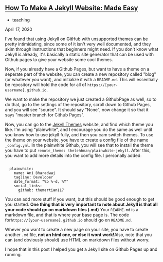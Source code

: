 <section class="content">
        <div class="post-container">
  <a class="post-link" href="/blog/teaching/jekyll">
    <h2 class="post-title">How To Make A Jekyll Website: Made Easy</h2>
  </a>
  <div class="post-meta">
    <ul class="post-categories"><li>teaching</li></ul>
    <div class="post-date"><i class="icon-calendar"></i>April 17, 2020</div>
  </div>
  <div class="post">
  <p>I've found that using Jekyll on GitHub with unsupported themes can be pretty intimidating, since some of it isn't very well documented, and they skim through instructions that beginners might need. 
  If you don't know what Jekyll is already, it's basically a static site generator that can be used with Github pages to give your website some cool themes. 
  </p>
  <p> Now, if you already have a Github Pages, but want to have a theme on a seperate part of the website,
  you can create a new repository called "blog" (or whatever you want), and initialize it with a <code class="language-plaintext highlighter-rouge">README.md</code>. This will essentially be 
  repository will hold the code for all of <code class="language-plaintext highlighter-rouge">https://[your-username].github.io</code>. </p>
  
  <p>We want to make the repository we just created a GithubPage as well, so to do that, go to the settings of the repository, scroll down
  to Github Pages, and you will see "source". It should say "None", now change it so that it says "master branch for Github Pages".
  </p>
  
  <p> Now, you can go to the <a href = "https://jekyllthemes.org">Jekyll Themes</a> website, and find which theme you like. I'm using 
  "plainwhite", and I encourage you do the same as well until you know how to use jekyll fully, and then you cam switch themes. 
  To use the theme on your website, you have to create a config file of the name <code class="language-plaintext highlighter-rouge">_config.yml</code>.
  In the plainwhite Github, you will see that to install the theme you have to put <code class="language-plaintext highlighter-rouge">remote_theme: thelehhman/plainwhite-jekyll</code>.
  After this, you want to add more details into the config file. I personally added: </p>
  
<div class="language-bash highlighter-rouge"><div class="highlight"><pre class="highlight"><code>  
  <span class = "k">plainwhite</span>:
    <span class = "k">name</span>: Ani Bharadwaj
    <span class = "k">tagline</span>: Developer
    <span class = "k">date_format</span>: "%b %-d, %Y"
    <span class = "k">social_links</span>:
      github: themartian117
</code></pre></div></div>

<p>You can add more stuff if you want, but this should be good enough to get you started. <b>One thing that is very important to note about Jekyll is that all your code should go on markdown files (.md)</b> Your <code class="language-plaintext highlighter-rouge">README.md</code> is a markdown file, and that is where your base page is. The code for<code class="language-plaintext highlighter-rouge">https://[your-username].github.io</code> should go on <code class="language-plaintext highlighter-rouge">README.md</code>. </p>
 
<p> Whever you want to create a new page on your site, you have to create another <code class="language-plaintext highlighter-rouge">.md</code> file, <b>not an html one, or else it wont work!</b>Also, note that you can (and obviously should) use HTML on markdown files without worry.</p>

<p>I hope that in this post I helped you get a Jekyll site on Github Pages up and running. </p>
  
